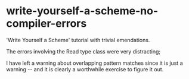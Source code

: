 write-yourself-a-scheme-no-compiler-errors
==========================================

'Write Yourself a Scheme' tutorial with trivial emendations. 

The errors involving the Read type class were very distracting;

I have left a warning about overlapping pattern matches since 
it is just a warning -- and it is clearly a worthwhile exercise to 
figure it out.

